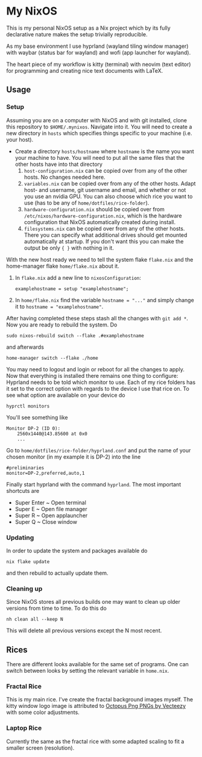 # My NixOS
This is my personal NixOS setup as a Nix project which by its fully declarative nature makes the setup trivially reproducible.

As my base environment I use hyprland (wayland tiling window manager) with waybar (status bar for wayland) and wofi (app launcher for wayland).

The heart piece of my workflow is kitty (terminal) with neovim (text editor) for programming and creating nice text documents with LaTeX.


## Usage

### Setup
Assuming you are on a computer with NixOS and with git installed, clone this repository to `$HOME/.mynixos`. Navigate into it. You will need to create a new directory in `hosts` which specifies things specific to your machine (i.e. your host).
 * Create a directory `hosts/hostname` where `hostname` is the name you want your machine to have. You will need to put all the same files that the other hosts have into that directory
    1. `host-configuration.nix` can be copied over from any of the other hosts. No changes needed here.
    2. `variables.nix` can be copied over from any of the other hosts. Adapt host- and username, git username and email, and whether or not you use an nvidia GPU. You can also choose which rice you want to use (has to be any of `home/dotfiles/rice-folder`).
    3. `hardware-configuration.nix` should be copied over from `/etc/nixos/hardware-configuration.nix`, which is the hardware configuration that NixOS automatically created during install. 
    4. `filesystems.nix` can be copied over from any of the other hosts. There you can specify what additional drives should get mounted automatically at startup. If you don't want this you can make the output be only `{ }` with nothing in it.

With the new host ready we need to tell the system flake `flake.nix` and the home-manager flake `home/flake.nix` about it.
 1. In `flake.nix` add a new line to `nixosConfiguration`:
    ```
    examplehostname = setup "examplehostname";
    ```
 2. In `home/flake.nix` find the variable `hostname = "..."` and simply change it to `hostname = "examplehostname"`.

After having completed these steps stash all the changes with `git add *`. Now you are ready to rebuild the system. Do
```
sudo nixos-rebuild switch --flake .#examplehostname
```
and afterwards
```
home-manager switch --flake ./home
```
You may need to logout and login or reboot for all the changes to apply. Now that everything is installed there remains one thing to configure: Hyprland needs to be told which monitor to use. Each of my rice folders has it set to the correct option with regards to the device I use that rice on. To see what option are available on your device do
```
hyprctl monitors
```
You'll see something like
```
Monitor DP-2 (ID 0):
	2560x1440@143.85600 at 0x0
    ...
```
Go to `home/dotfiles/rice-folder/hyprland.conf` and put the name of your chosen monitor (in my example it is DP-2) into the line
```
#preliminaries
monitor=DP-2,preferred,auto,1
```
Finally start hyprland with the command `hyprland`. The most important shortcuts are
 * Super Enter ~ Open terminal
 * Super E ~ Open file manager
 * Super R ~ Open applauncher
 * Super Q ~ Close window

### Updating
In order to update the system and packages available do
```
nix flake update
```
and then rebuild to actually update them.

### Cleaning up
Since NixOS stores all previous builds one may want to clean up older versions from time to time. To do this do
```
nh clean all --keep N
```
This will delete all previous versions except the N most recent.

## Rices

There are different looks available for the same set of programs. One can switch between looks by setting the relevant variable in `home.nix`.

### Fractal Rice
This is my main rice. I've create the fractal background images myself. The kitty window logo image is attributed to [Octopus Png PNGs by Vecteezy](https://www.vecteezy.com/free-png/octopus-png) with some color adjustments.

### Laptop Rice
Currently the same as the fractal rice with some adapted scaling to fit a smaller screen (resolution).
